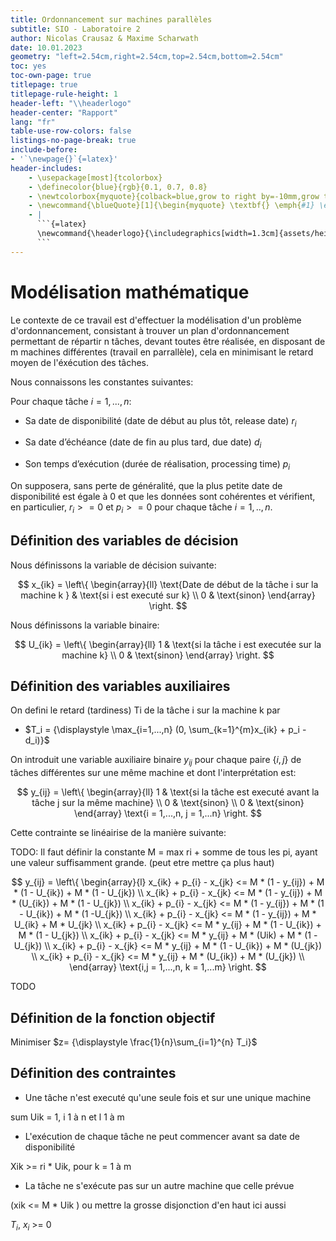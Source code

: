 ```yaml
---
title: Ordonnancement sur machines parallèles
subtitle: SIO - Laboratoire 2
author: Nicolas Crausaz & Maxime Scharwath
date: 10.01.2023
geometry: "left=2.54cm,right=2.54cm,top=2.54cm,bottom=2.54cm"
toc: yes
toc-own-page: true
titlepage: true
titlepage-rule-height: 1
header-left: "\\headerlogo"
header-center: "Rapport"
lang: "fr"
table-use-row-colors: false
listings-no-page-break: true
include-before:
- '`\newpage{}`{=latex}'
header-includes:
    - \usepackage[most]{tcolorbox}
    - \definecolor{blue}{rgb}{0.1, 0.7, 0.8}
    - \newtcolorbox{myquote}{colback=blue,grow to right by=-10mm,grow to left by=-10mm, boxrule=0pt,boxsep=0pt,breakable}
    - \newcommand{\blueQuote}[1]{\begin{myquote} \textbf{} \emph{#1} \end{myquote}}
    - |
      ```{=latex}
      \newcommand{\headerlogo}{\includegraphics[width=1.3cm]{assets/heig.png}}
      ```
---
```

# Modélisation mathématique

Le contexte de ce travail est d'effectuer la modélisation d'un problème d'ordonnancement, consistant à trouver un plan d'ordonnancement permettant de répartir n tâches, devant toutes être réalisée, en disposant de m machines différentes (travail en parrallèle), cela en minimisant le retard moyen de l'éxécution des tâches.

Nous connaissons les constantes suivantes:

Pour chaque tâche $i = 1,...,n$:

- Sa date de disponibilité (date de début au plus tôt, release date) $r_i$

- Sa date d’échéance (date de fin au plus tard, due date) $d_i$

- Son temps d’exécution (durée de réalisation, processing time) $p_i$

On supposera, sans perte de généralité, que la plus petite date de disponibilité est égale à 0 et que les données sont cohérentes et vérifient, en particulier, $r_i >= 0$ et $p_i >= 0$ pour chaque tâche $i = 1,..,n$.

## Définition des variables de décision

Nous définissons la variable de décision suivante:

$$
x_{ik} = \left\{
    \begin{array}{ll}
        \text{Date de début de la tâche i sur la machine k } & \text{si i est executé sur k} \\
        0 & \text{sinon}
    \end{array}
\right.
$$

Nous définissons la variable binaire:

$$
U_{ik} = \left\{
    \begin{array}{ll}
        1 & \text{si la tâche i est executée sur la machine k} \\
        0 & \text{sinon}
    \end{array}
\right.
$$


## Définition des variables auxiliaires

On defini le retard (tardiness) Ti de la tâche i sur la machine k par
- $T_i = {\displaystyle \max_{i=1,...,n} (0, \sum_{k=1}^{m}x_{ik} + p_i - d_i)}$

On introduit une variable auxiliaire binaire $y_{ij}$ pour chaque paire $\{i,j\}$ de tâches différentes sur une même machine et dont l'interprétation est:

$$
y_{ij} = \left\{
    \begin{array}{ll}
        1 & \text{si la tâche est executé avant la tâche j sur la même machine} \\
        0 & \text{sinon} \\
        0 & \text{sinon}
    \end{array}
    \text{i = 1,...,n, j = 1,...n}
\right.
$$

Cette contrainte se linéairise de la manière suivante:

TODO: Il faut définir la constante M = max ri + somme de tous les pi, ayant une valeur suffisamment grande. (peut etre mettre ça plus haut)


<!-- linéarisation:
xik + pi - xjk <= M * (1 - yij) + M * (1 - Uik) + M * (1 - Ujk)
xik + pi - xjk <= M * (1 - yij) + M * (Uik) + M * (1 - Ujk)
xi + pi - xjk <= M * (1 - yij) + M * (1 - Uik) + M * (1 -Ujk)
xik + pi - xjk <= M * (1 - yij) + M * Uik + M * Ujk
xik + pi - xjk <= M * yij + M * (1 - Uik) + M * (1 - Ujk)
xik + pi - xjk <= M * yij + M * (Uik) + M * (1 - Ujk)
xik + pi - xjk <= M * yij + M * (1 - Uik) + M * (Ujk)
xik + pi - xjk <= M * yij + M * (Uik) + M * (Ujk) -->

$$
y_{ij} = \left\{
    \begin{array}{l}
        x_{ik} + p_{i} - x_{jk} <= M * (1 - y_{ij}) + M * (1 - U_{ik}) + M * (1 - U_{jk}) \\
        x_{ik} + p_{i} - x_{jk} <= M * (1 - y_{ij}) + M * (U_{ik}) + M * (1 - U_{jk}) \\
        x_{ik} + p_{i} - x_{jk} <= M * (1 - y_{ij}) + M * (1 - U_{ik}) + M * (1 -U_{jk}) \\
        x_{ik} + p_{i} - x_{jk} <= M * (1 - y_{ij}) + M * U_{ik} + M * U_{jk} \\
        x_{ik} + p_{i} - x_{jk} <= M * y_{ij} + M * (1 - U_{ik}) + M * (1 - U_{jk}) \\
        x_{ik} + p_{i} - x_{jk} <= M * y_{ij} + M * (Uik) + M * (1 - U_{jk}) \\
        x_{ik} + p_{i} - x_{jk} <= M * y_{ij} + M * (1 - U_{ik}) + M * (U_{jk}) \\
        x_{ik} + p_{i} - x_{jk} <= M * y_{ij} + M * (U_{ik}) + M * (U_{jk}) \\
    \end{array}
    \text{i,j = 1,...,n, k = 1,...m}
\right.
$$


TODO

<!-- - $e_{ij}$ : indique si la tache i s'execute sur la machine j, $i=1,...,n$, $j=1,...,m$

$
e_{ij} = \left\{
    \begin{array}{ll}
        1 & \text{si la tâche $i$ est executé sur la machine $j$} \\
        0 & \text{sinon.}
    \end{array}
\right.
$
-->

## Définition de la fonction objectif

Minimiser $z= {\displaystyle \frac{1}{n}\sum_{i=1}^{n} T_i}$

## Définition des contraintes

<!-- 
$
\begin{subequations}
    \renewcommand{\theequation}{\arabic{equation}}
    \begin{align}
    Test & yolo \\
    Test & yolo
    \end{align}
\end{subequations}
$
-->

- Une tâche n'est executé qu'une seule fois et sur une unique machine

sum Uik = 1, i 1 à n et l 1 à m

  <!-- ${\displaystyle \sum_{i=1}^{n}}e_{ij} = 1 \qquad j=1,...,m$ -->

- L'exécution de chaque tâche ne peut commencer avant sa date de disponibilité

Xik >= ri * Uik, pour k = 1 à m 

- La tâche ne s'exécute pas sur un autre machine que celle prévue

(xik <= M * Uik ) ou mettre la grosse disjonction d'en haut ici aussi

$T_i$, $x_i$ >= 0


<!-- - La tâche suivante doit être exécuté après la date de fin + le retard de la tâche précédente si les taches i et j sont sur la même machine

Disjonction:


Ainsi on a pour tout couple de tâche $\{i,j\}$

  $x_i + p_i + T_i − x_j <= M(1 − y_{ij})$

  $x_j + p_j + T_j − x_i <= M y_{ij}$

  $\qquad i=1,...,n, j=1,...,m$ -->

<!-- multiplier par $e_{ij}$


// TODO: il faut trouver comment ajouter à la disjonction comment appliquer uniquement ces deux contraintes seulement si i et j sont sur la même machine

meme machine = ei1 + ej1 = 2



pour chaque paire {i, j} de tâches différentes SI elle sont sur la même machine
  , soit la tâche i termine son exécution
  avant que la tâche j ne débute la sienne soit c’est l’inverse


Non négativité de 






-----

kdo de noel de $JF_{heche}$: 

Uik: 1 si tache i s'execute sur machine k, 0 sinon
Pour une paire {i,j} de tache que vaut 2-Uik-Ujk ?

Xik = date de debut de i sur k si i est executé sur k, 0 sinon

Contrainte Xik = 0 si Uik = 0:

xik <= M * Uik

i ne debute pas son execution avant sa date

Xik > ri * Uik k = 1 à m ( car r1 est une constante )

décision: où et quand

---- -->
